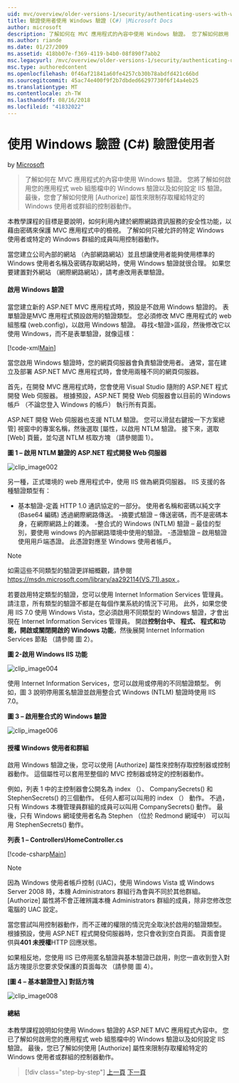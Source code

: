 ```yaml
---
uid: mvc/overview/older-versions-1/security/authenticating-users-with-windows-authentication-cs
title: 驗證使用者使用 Windows 驗證 (C#) |Microsoft Docs
author: microsoft
description: 了解如何在 MVC 應用程式的內容中使用 Windows 驗證。 您了解如何啟用 Windows 驗證，在您的應用程式 web 共同...
ms.author: riande
ms.date: 01/27/2009
ms.assetid: 418bb07e-f369-4119-b4b0-08f890f7abb2
msc.legacyurl: /mvc/overview/older-versions-1/security/authenticating-users-with-windows-authentication-cs
msc.type: authoredcontent
ms.openlocfilehash: 0f46af21841a60fe4257cb30b78abdfd421c66bd
ms.sourcegitcommit: 45ac74e400f9f2b7dbded66297730f6f14a4eb25
ms.translationtype: MT
ms.contentlocale: zh-TW
ms.lasthandoff: 08/16/2018
ms.locfileid: "41832022"
---
```

<a name="authenticating-users-with-windows-authentication-c"></a>使用 Windows 驗證 (C#) 驗證使用者
====================
by [Microsoft](https://github.com/microsoft)

> 了解如何在 MVC 應用程式的內容中使用 Windows 驗證。 您將了解如何啟用您的應用程式 web 組態檔中的 Windows 驗證以及如何設定 IIS 驗證。 最後，您會了解如何使用 [Authorize] 屬性來限制存取權給特定的 Windows 使用者或群組的控制器動作。


本教學課程的目標是要說明，如何利用內建於網際網路資訊服務的安全性功能，以藉由密碼來保護 MVC 應用程式中的檢視。 了解如何只被允許的特定 Windows 使用者或特定的 Windows 群組的成員叫用控制器動作。

當您建立公司內部的網站 （內部網路網站）並且想讓使用者能夠使用標準的 Windows 使用者名稱及密碼存取網站時，使用 Windows 驗證就很合理。 如果您要建置對外網站 （網際網路網站），請考慮改用表單驗證。

#### <a name="enabling-windows-authentication"></a>啟用 Windows 驗證

當您建立新的 ASP.NET MVC 應用程式時，預設是不啟用 Windows 驗證的。 表單驗證是MVC 應用程式預設啟用的驗證類型。 您必須修改 MVC 應用程式的 web 組態檔 (web.config)，以啟用 Windows 驗證。 尋找&lt;驗證&gt;區段，然後修改它以使用 Windows，而不是表單驗證，就像這樣：

[!code-xml[Main](authenticating-users-with-windows-authentication-cs/samples/sample1.xml)]

當您啟用 Windows 驗證時，您的網頁伺服器會負責驗證使用者。 通常，當在建立及部署 ASP.NET MVC 應用程式時，會使用兩種不同的網頁伺服器。

首先，在開發 MVC 應用程式時，您會使用 Visual Studio 隨附的 ASP.NET 程式開發 Web 伺服器。 根據預設，ASP.NET 開發 Web 伺服器會以目前的 Windows 帳戶 （不論您登入 Windows 的帳戶） 執行所有頁面。

ASP.NET 開發 Web 伺服器也支援 NTLM 驗證。 您可以滑鼠右鍵按一下方案總管] 視窗中的專案名稱，然後選取 [屬性，以啟用 NTLM 驗證。 接下來，選取 [Web] 頁籤，並勾選 NTLM 核取方塊 （請參閱圖 1）。 

**圖 1 – 啟用 NTLM 驗證的 ASP.NET 程式開發 Web 伺服器**

![clip_image002](authenticating-users-with-windows-authentication-cs/_static/image1.jpg)

另一種，正式環境的 web 應用程式中，使用 IIS 做為網頁伺服器。 IIS 支援的各種驗證類型有：

- 基本驗證-定義 HTTP 1.0 通訊協定的一部分。 使用者名稱和密碼以純文字 (Base64 編碼) 透過網際網路傳送。 -摘要式驗證 – 傳送密碼，而不是密碼本身，在網際網路上的雜湊。 -整合式的 Windows (NTLM) 驗證 – 最佳的型別，要使用 windows 的內部網路環境中使用的驗證。 -憑證驗證 – 啟用驗證使用用戶端憑證。 此憑證對應至 Windows 使用者帳戶。

> [!NOTE] 
> 
> 如需這些不同類型的驗證更詳細概觀，請參閱[ https://msdn.microsoft.com/library/aa292114(VS.71).aspx ](https://msdn.microsoft.com/library/aa292114(VS.71).aspx)。


若要啟用特定類型的驗證，您可以使用 Internet Information Services 管理員。 請注意，所有類型的驗證不都是在每個作業系統的情況下可用。 此外，如果您使用 IIS 7.0 使用 Windows Vista，您必須啟用不同類型的 Windows 驗證，才會出現在 Internet Information Services 管理員。 開啟**控制台中、 程式、 程式和功能，開啟或關閉開啟的 Windows 功能**，然後展開 Internet Information Services 節點 （請參閱 圖 2）。

**圖 2-啟用 Windows IIS 功能**

![clip_image004](authenticating-users-with-windows-authentication-cs/_static/image2.jpg)

使用 Internet Information Services，您可以啟用或停用的不同驗證類型。 例如，圖 3 說明停用匿名驗證並啟用整合式 Windows (NTLM) 驗證時使用 IIS 7.0。

**圖 3 – 啟用整合式的 Windows 驗證**

![clip_image006](authenticating-users-with-windows-authentication-cs/_static/image3.jpg)

#### <a name="authorizing-windows-users-and-groups"></a>授權 Windows 使用者和群組

啟用 Windows 驗證之後，您可以使用 [Authorize] 屬性來控制存取控制器或控制器動作。 這個屬性可以套用至整個的 MVC 控制器或特定的控制器動作。

例如，列表 1 中的主控制器會公開名為 index （）、 CompanySecrets() 和 StephenSecrets() 的三個動作。 任何人都可以叫用的 index （） 動作。 不過，只有 Windows 本機管理員群組的成員可以叫用 CompanySecrets() 動作。 最後，只有 Windows 網域使用者名為 Stephen （位於 Redmond 網域中） 可以叫用 StephenSecrets() 動作。

**列表 1 – Controllers\HomeController.cs**

[!code-csharp[Main](authenticating-users-with-windows-authentication-cs/samples/sample2.cs)]

> [!NOTE] 
> 
> 因為 Windows 使用者帳戶控制 (UAC)，使用 Windows Vista 或 Windows Server 2008 時，本機 Administrators 群組行為會與不同於其他群組。 [Authorize] 屬性將不會正確辨識本機 Administrators 群組的成員，除非您修改您電腦的 UAC 設定。


當您嘗試叫用控制器動作，而不正確的權限的情況完全取決於啟用的驗證類型。 根據預設，使用 ASP.NET 程式開發伺服器時，您只會收到空白頁面。 頁面會提供與**401 未授權**HTTP 回應狀態。

如果相反地，您使用 IIS 已停用匿名驗證與基本驗證已啟用，則您一直收到登入對話方塊提示您要求受保護的頁面每次 （請參閱 圖 4）。

**[圖 4 – 基本驗證登入] 對話方塊**

![clip_image008](authenticating-users-with-windows-authentication-cs/_static/image4.jpg)

#### <a name="summary"></a>總結

本教學課程說明如何使用 Windows 驗證的 ASP.NET MVC 應用程式內容中。 您已了解如何啟用您的應用程式 web 組態檔中的 Windows 驗證以及如何設定 IIS 驗證。 最後，您已了解如何使用 [Authorize] 屬性來限制存取權給特定的 Windows 使用者或群組的控制器動作。

> [!div class="step-by-step"]
> [上一頁](authenticating-users-with-forms-authentication-cs.md)
> [下一頁](preventing-javascript-injection-attacks-cs.md)
